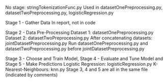 No stage: stringTokenizationFunc.py
Used in datasetOnePreprocessing.py, datasetTwoPreprocessing.py, logisticRegression.py

Stage 1 - Gather Data
In report, not in code

Stage 2 - Data Pre-Processing
Dataset 1: datasetOnePreprocessing.py
Dataset 2: datasetTwoPreprocessing.py
After concatenating datasets: jointDatasetPreprocessing.py
Run datasetOnePreprocessing.py and datasetTwoPreprocessing.py before jointDatasetPreprocessing.py

Stage 3 - Choose and Train Model, Stage 4 - Evaluate and Tune Model and Stage 5 - Make Predictions
Logistic Regression: logisticRegression.py 
K-Nearest-Neighbours: knn.py
Stage 3, 4 and 5 are all in the same file (indicated by comments)

